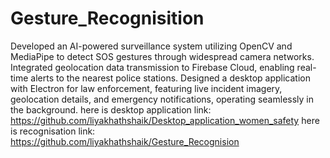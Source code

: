 ﻿# Gesture_Recognisition
Developed an AI-powered surveillance system utilizing OpenCV and MediaPipe to detect SOS gestures through widespread camera networks. Integrated geolocation data transmission to Firebase Cloud, enabling real-time alerts to the nearest police stations. Designed a desktop application with Electron for law enforcement, featuring live incident imagery, geolocation details, and emergency notifications, operating seamlessly in the background.
here is desktop application link: https://github.com/liyakhathshaik/Desktop_application_women_safety
here is recognisation link: https://github.com/liyakhathshaik/Gesture_Recognision
